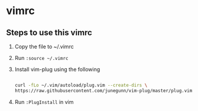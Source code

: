 # vimrc

## Steps to use this vimrc

1. Copy the file to ~/.vimrc
1. Run `:source ~/.vimrc`
1. Install vim-plug using the following

    ```Bash

    curl -fLo ~/.vim/autoload/plug.vim --create-dirs \
    https://raw.githubusercontent.com/junegunn/vim-plug/master/plug.vim
    ```
1. Run `:PlugInstall` in vim

